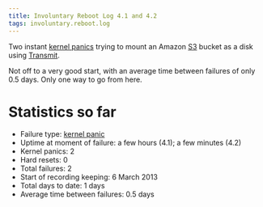 ```yaml
---
title: Involuntary Reboot Log 4.1 and 4.2
tags: involuntary.reboot.log
---
```


Two instant [kernel panics](/wiki/kernel_panics) trying to mount an Amazon [S3](/wiki/S3) bucket as a disk using [Transmit](/wiki/Transmit).

Not off to a very good start, with an average time between failures of only 0.5 days. Only one way to go from here.

# Statistics so far

-   Failure type: [kernel panic](/wiki/kernel_panic)
-   Uptime at moment of failure: a few hours (4.1); a few minutes (4.2)
-   Kernel panics: 2
-   Hard resets: 0
-   Total failures: 2
-   Start of recording keeping: 6 March 2013
-   Total days to date: 1 days
-   Average time between failures: 0.5 days

